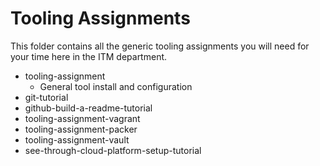 # Tooling Assignments

This folder contains all the generic tooling assignments you will need for your time here in the ITM department.

* tooling-assignment
  * General tool install and configuration
* git-tutorial
* github-build-a-readme-tutorial
* tooling-assignment-vagrant
* tooling-assignment-packer
* tooling-assignment-vault
* see-through-cloud-platform-setup-tutorial
